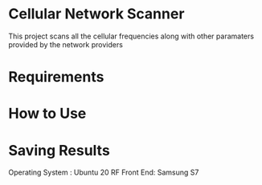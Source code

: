 # Cellular Network Scanner
This project scans all the cellular frequencies along with other paramaters provided by the network providers
# Requirements
# How to Use
# Saving Results


Operating System : Ubuntu 20
RF Front End: Samsung S7
